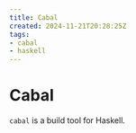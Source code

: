 ```yaml
---
title: Cabal
created: 2024-11-21T20:28:25Z
tags:
- cabal
- haskell
---
```


# Cabal

`cabal` is a build tool for Haskell.
